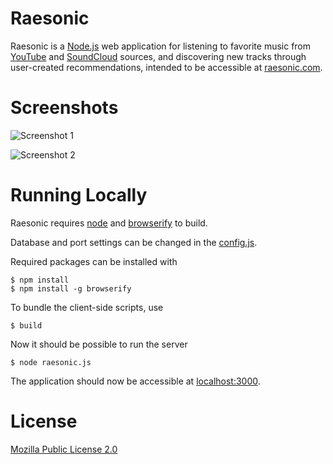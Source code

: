 # Raesonic
Raesonic is a [Node.js](http://nodejs.org) web application for listening to favorite music from [YouTube](https://youtube.com) and [SoundCloud](https://soundcloud.com) sources, and discovering new tracks through user-created recommendations, intended to be accessible at [raesonic.com](https://raesonic.com).

# Screenshots
![Screenshot 1](http://fkids.net/files/projects/raesonic/screenshots/1.png)

![Screenshot 2](http://fkids.net/files/projects/raesonic/screenshots/2.png)

# Running Locally
Raesonic requires [node](http://nodejs.org) and [browserify](https://www.npmjs.com/package/browserify) to build. 

Database and port settings can be changed in the [config.js](/config.js).

Required packages can be installed with

	$ npm install
	$ npm install -g browserify

To bundle the client-side scripts, use

	$ build
	
Now it should be possible to run the server

	$ node raesonic.js
	
The application should now be accessible at [localhost:3000](http://localhost:3000).

# License
[Mozilla Public License 2.0](http://opensource.org/licenses/MPL-2.0)
